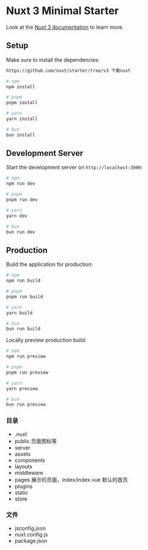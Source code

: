 # Nuxt 3 Minimal Starter

Look at the [Nuxt 3 documentation](https://nuxt.com/docs/getting-started/introduction) to learn more.

## Setup

Make sure to install the dependencies:

```bash
https://github.com/nuxt/starter/tree/v3 下载nuxt

# npm
npm install

# pnpm
pnpm install

# yarn
yarn install

# bun
bun install
```

## Development Server

Start the development server on `http://localhost:3000`:

```bash
# npm
npm run dev

# pnpm
pnpm run dev

# yarn
yarn dev

# bun
bun run dev
```

## Production

Build the application for production:

```bash
# npm
npm run build

# pnpm
pnpm run build

# yarn
yarn build

# bun
bun run build
```

Locally preview production build:

```bash
# npm
npm run preview

# pnpm
pnpm run preview

# yarn
yarn preview

# bun
bun run preview
```

### 目录

+ .nuxt
+ public    页面图标等
+ server
+ assets
+ components
+ layouts
+ middleware
+ pages     展示的页面，index/index.vue 默认的首页
+ plugins
+ static
+ store

### 文件

+ jsconfig.json
+ nuxt.config.js
+ package.json
